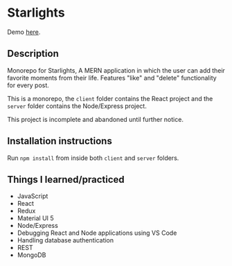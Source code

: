 # Starlights

Demo [here](https://naughty-panini-63decd.netlify.app/).

## Description
Monorepo for Starlights, A MERN application in which the user can add
their favorite moments from their life. Features "like" and "delete"
functionality for every post.

This is a monorepo, the `client` folder contains the React project
and the `server` folder contains the Node/Express project.

This project is incomplete and abandoned until further notice.

## Installation instructions
Run `npm install` from inside both `client` and `server` folders.

## Things I learned/practiced
- JavaScript
- React
- Redux
- Material UI 5
- Node/Express
- Debugging React and Node applications using VS Code
- Handling database authentication
- REST
- MongoDB
